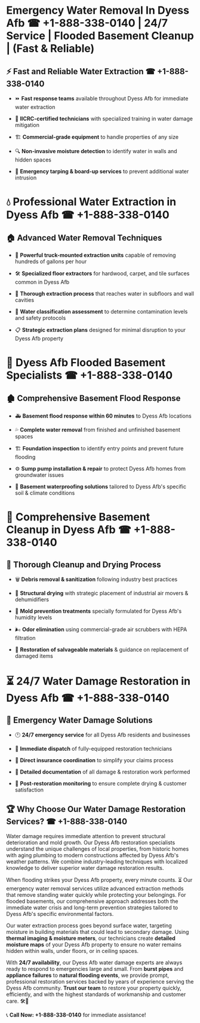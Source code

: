 # Emergency Water Removal In Dyess Afb ☎ +1-888-338-0140 | 24/7 Service | Flooded Basement Cleanup | (Fast & Reliable)  

## ⚡ Fast and Reliable Water Extraction ☎ +1-888-338-0140  
- ⏩ **Fast response teams** available throughout Dyess Afb for immediate water extraction  
- 🏅 **IICRC-certified technicians** with specialized training in water damage mitigation  
- 🏗️ **Commercial-grade equipment** to handle properties of any size  
- 🔍 **Non-invasive moisture detection** to identify water in walls and hidden spaces  
- 🛑 **Emergency tarping & board-up services** to prevent additional water intrusion  

# 💧 Professional Water Extraction in Dyess Afb ☎ +1-888-338-0140  

## 🏠 Advanced Water Removal Techniques  
- 🚛 **Powerful truck-mounted extraction units** capable of removing hundreds of gallons per hour  
- 🛠️ **Specialized floor extractors** for hardwood, carpet, and tile surfaces common in Dyess Afb  
- 📏 **Thorough extraction process** that reaches water in subfloors and wall cavities  
- 🧪 **Water classification assessment** to determine contamination levels and safety protocols  
- 📋 **Strategic extraction plans** designed for minimal disruption to your Dyess Afb property  

# 🌊 Dyess Afb Flooded Basement Specialists ☎ +1-888-338-0140  

## 🏚️ Comprehensive Basement Flood Response  
- 🚑 **Basement flood response within 60 minutes** to Dyess Afb locations  
- 💦 **Complete water removal** from finished and unfinished basement spaces  
- 🏗️ **Foundation inspection** to identify entry points and prevent future flooding  
- ⚙️ **Sump pump installation & repair** to protect Dyess Afb homes from groundwater issues  
- 🌱 **Basement waterproofing solutions** tailored to Dyess Afb's specific soil & climate conditions  

# 🧹 Comprehensive Basement Cleanup in Dyess Afb ☎ +1-888-338-0140  

## 🔄 Thorough Cleanup and Drying Process  
- 🗑️ **Debris removal & sanitization** following industry best practices  
- 💨 **Structural drying** with strategic placement of industrial air movers & dehumidifiers  
- 🦠 **Mold prevention treatments** specially formulated for Dyess Afb's humidity levels  
- 🌬️ **Odor elimination** using commercial-grade air scrubbers with HEPA filtration  
- 🔧 **Restoration of salvageable materials** & guidance on replacement of damaged items  

# ⏳ 24/7 Water Damage Restoration in Dyess Afb ☎ +1-888-338-0140  

## 🚀 Emergency Water Damage Solutions  
- 🕛 **24/7 emergency service** for all Dyess Afb residents and businesses  
- 🚒 **Immediate dispatch** of fully-equipped restoration technicians  
- 🏦 **Direct insurance coordination** to simplify your claims process  
- 📜 **Detailed documentation** of all damage & restoration work performed  
- 🔎 **Post-restoration monitoring** to ensure complete drying & customer satisfaction  

## 🏆 Why Choose Our Water Damage Restoration Services? ☎ +1-888-338-0140  
Water damage requires immediate attention to prevent structural deterioration and mold growth. Our Dyess Afb restoration specialists understand the unique challenges of local properties, from historic homes with aging plumbing to modern constructions affected by Dyess Afb's weather patterns. We combine industry-leading techniques with localized knowledge to deliver superior water damage restoration results.  

When flooding strikes your Dyess Afb property, every minute counts. ⏳ Our emergency water removal services utilize advanced extraction methods that remove standing water quickly while protecting your belongings. For flooded basements, our comprehensive approach addresses both the immediate water crisis and long-term prevention strategies tailored to Dyess Afb's specific environmental factors.  

Our water extraction process goes beyond surface water, targeting moisture in building materials that could lead to secondary damage. Using **thermal imaging & moisture meters**, our technicians create **detailed moisture maps** of your Dyess Afb property to ensure no water remains hidden within walls, under floors, or in ceiling spaces.  

With **24/7 availability**, our Dyess Afb water damage experts are always ready to respond to emergencies large and small. From **burst pipes** and **appliance failures** to **natural flooding events**, we provide prompt, professional restoration services backed by years of experience serving the Dyess Afb community. **Trust our team** to restore your property quickly, efficiently, and with the highest standards of workmanship and customer care. 🛠️💪  

📞 **Call Now: +1-888-338-0140** for immediate assistance!